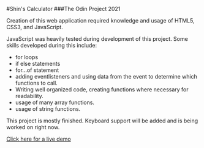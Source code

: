 #Shin's Calculator
###The Odin Project 2021

Creation of this web application required knowledge and usage of HTML5, CSS3, and JavaScript.

JavaScript was heavily tested during development of this project. Some skills developed during this include:

- for loops <br>
- if else statements <br>
- for...of statement <br>
- adding eventlisteners and using data from the event to determine which functions to call. <br>
- Writing well organized code, creating functions where necessary for readability. <br>
- usage of many array functions. <br>
- usage of string functions. <br>

This project is mostly finished. Keyboard support will be added and is being worked on right now.

<a href="https://musishin.github.io/calculator/">Click here for a live demo</a>
